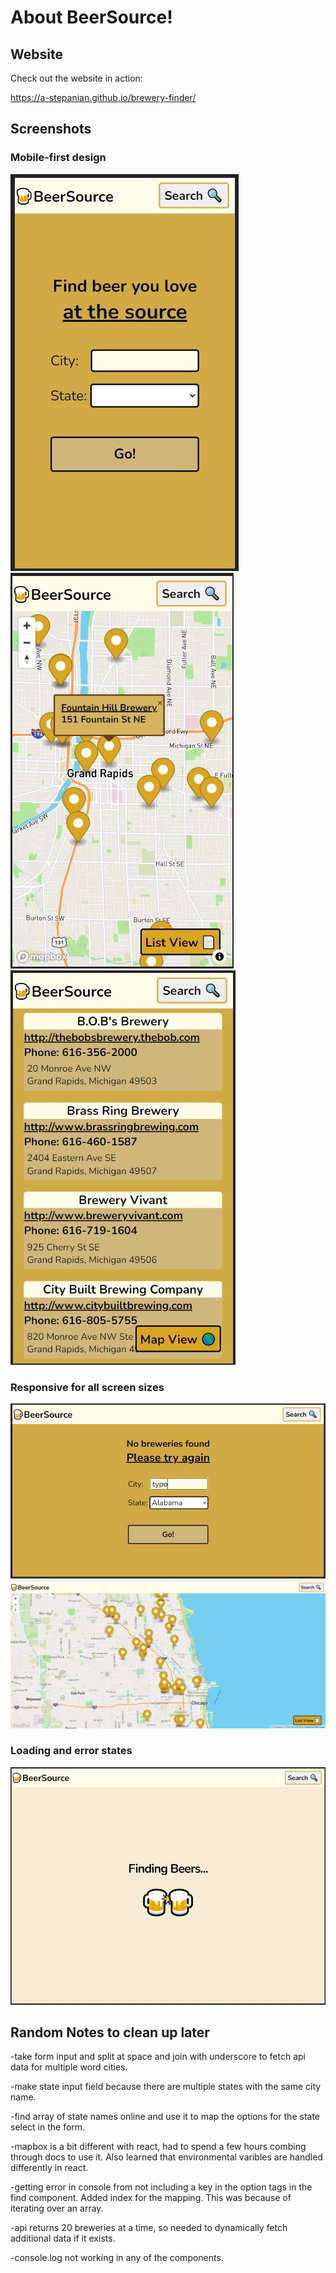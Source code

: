 # About BeerSource!

## Website

Check out the website in action:

https://a-stepanian.github.io/brewery-finder/

## Screenshots

### Mobile-first design

![](./public/screenshots/mobile1.jpg)
![](./public/screenshots/mobile2.jpg)
![](./public/screenshots/mobile3.jpg)

### Responsive for all screen sizes

![](./public/screenshots/desktop1.jpg)
![](./public/screenshots/desktop2.jpg)

### Loading and error states

![](./public/screenshots/loading.jpg)

## Random Notes to clean up later

-take form input and split at space and join with underscore to fetch api data for multiple word cities.

-make state input field because there are multiple states with the same city name.

-find array of state names online and use it to map the options for the state select in the form.

-mapbox is a bit different with react, had to spend a few hours combing through docs to use it. Also learned that environmental varibles are handled differently in react.

-getting error in console from not including a key in the option tags in the find component. Added index for the mapping. This was because of iterating over an array.

-api returns 20 breweries at a time, so needed to dynamically fetch additional data if it exists.

-console.log not working in any of the components.

